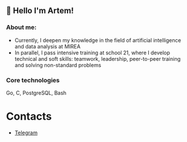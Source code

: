 ## 👋 Hello I'm Artem!

<!--
**SkyGreenxd/SkyGreenxd** is a ✨ _special_ ✨ repository because its `README.md` (this file) appears on your GitHub profile.

Here are some ideas to get you started:

- 🔭 I’m currently working on ...
- 🌱 I’m currently learning ...
- 👯 I’m looking to collaborate on ...
- 🤔 I’m looking for help with ...
- 💬 Ask me about ...
- 📫 How to reach me: ...
- 😄 Pronouns: ...
- ⚡ Fun fact: ...
-->
### About me:

- Currently, I deepen my knowledge in the field of artificial intelligence and data analysis at MIREA
- In parallel, I pass intensive training at school 21, where I develop technical and soft skills: teamwork, leadership, peer-to-peer training and solving non-standard problems

### Core technologies
Go, C, PostgreSQL, Bash

# Contacts
- [Telegram](https://telegram.me/skygreenxd)
